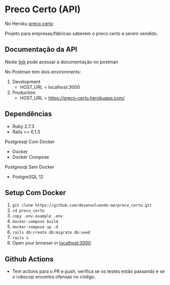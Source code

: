 # Preco Certo (API)

No Heroku [preco certo](https://pet-love-app.herokuapp.com)

Projeto para empresas/fábricas saberem o preco certo a serem vendido. 

## Documentação da API

Neste [link](https://app.getpostman.com/join-team?invite_code=2b25611260c4dcd87c9cce09f33361e2&ws=6e16437e-254b-41cd-865b-c565b2fff824) pode acessar a documentação no postman

No Postman tem dois environments:
1. Development
    - HOST_URL = localhost:3000
2. Production
    - HOST_URL = https://preco-certo.herokuapp.com/

## Dependências

- Ruby 2.7.3
- Rails >= 6.1.3

Postgresql Com Docker
- Docker
- Docker Compose

Postgresql Sem Docker
- PostgreSQL 12

## Setup Com Docker

1. `git clone https://github.com/desenvolvendo-me/preco_certo.git`
2. `cd preco_certo`
3. `copy .env.example .env`
4. `docker-compose build`
5. `docker-compose up -d`
6. `rails db:create db:migrate db:seed`
7. `rails s`
8. Open your browser in [localhost:3000](http://localhost:3000)

## Github Actions

- Tem actions para o PR e push, verifica se os testes estão passando e se o rubocop encontra ofensas no código.